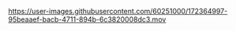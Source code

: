

https://user-images.githubusercontent.com/60251000/172364997-95beaaef-bacb-4711-894b-6c3820008dc3.mov


